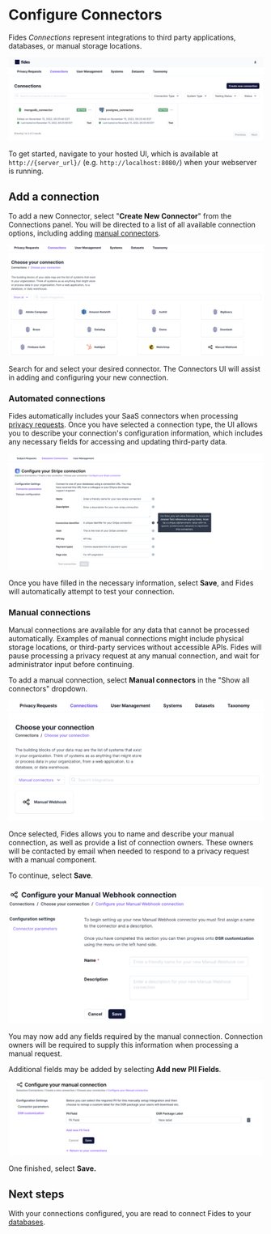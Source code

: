 # Configure Connectors

Fides *Connections* represent integrations to third party applications, databases, or manual storage locations.

![connections list](../img/admin_ui/connections_list.png)

To get started, navigate to your hosted UI, which is available at `http://{server_url}/` (e.g. `http://localhost:8080/`) when your webserver is running. 

## Add a connection

To add a new Connector, select "**Create New Connector**" from the Connections panel. You will be directed to a list of all available connection options, including adding [manual connectors](#manual-connections).

![new connection](../img/admin_ui/new_connection.png)

Search for and select your desired connector. The Connectors UI will assist in adding and configuring your new connection. 

### Automated connections

Fides automatically includes your SaaS connectors when processing [privacy requests](../getting-started/privacy_requests.md). Once you have selected a connection type, the UI allows you to describe your connection's configuration information, which includes any necessary fields for accessing and updating third-party data.

![configure connection](../img/admin_ui/configure_connection.png)

Once you have filled in the necessary information, select **Save**, and Fides will automatically attempt to test your connection.

### Manual connections

Manual connections are available for any data that cannot be processed automatically. Examples of manual connections might include physical storage locations, or third-party services without accessible APIs. Fides will pause processing a privacy request at any manual connection, and wait for administrator input before continuing.

To add a manual connection, select **Manual connectors** in the "Show all connectors" dropdown. 

![manual connection](../img/admin_ui/manual_connection.png)

Once selected, Fides allows you to name and describe your manual connection, as well as provide a list of connection owners. These owners will be contacted by email when needed to respond to a privacy request with a manual component.

To continue, select **Save**.

![manual configuration](../img/admin_ui/manual_configuration.png)

You may now add any fields required by the manual connection. Connection owners will be required to supply this information when processing a manual request.

Additional fields may be added by selecting **Add new PII Fields**. 

![manual fields](../img/admin_ui/manual_fields.png)

One finished, select **Save.**

## Next steps
With your connections configured, you are read to connect Fides to your [databases](./connect_databases.md).